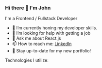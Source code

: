 ### Hi there 👋 I'm John

I'm a Frontend / Fullstack Developer
- 🌱 I’m currently honing my developer skills.
- 🤔 I’m looking for help with getting a job
- 💬 Ask me about React.js
- 📫 How to reach me: [LinkedIn](https://www.linkedin.com/in/johnrggo/)
- 🧠 Stay up-to-date for my new portfolio!

Technologies I utilize:

